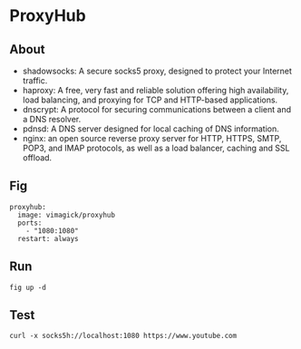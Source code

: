 ProxyHub
========

## About

- shadowsocks: A secure socks5 proxy, designed to protect your Internet traffic.
- haproxy: A free, very fast and reliable solution offering high availability,
  load balancing, and proxying for TCP and HTTP-based applications.
- dnscrypt: A protocol for securing communications between a client and a DNS resolver.
- pdnsd: A DNS server designed for local caching of DNS information.
- nginx: an open source reverse proxy server for HTTP, HTTPS, SMTP, POP3,
  and IMAP protocols, as well as a load balancer, caching and SSL offload.

## Fig

    proxyhub:
      image: vimagick/proxyhub
      ports:
        - "1080:1080"
      restart: always

## Run

    fig up -d

## Test

    curl -x socks5h://localhost:1080 https://www.youtube.com

